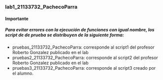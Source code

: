 ### lab1_21133732_PachecoParra

#### Importante
##### Para evitar errores con la ejecución de funciones con igual nombre, los script de de prueba se distribuyen de la siguiente forma:
- pruebas_21133732_PachecoParra: corresponde al script1 del profesor Roberto Gonzalez publicado en el lab
- pruebas2_21133732_PachecoParra: corresponde al script2 del profesor Roberto Gonzalez publicado en el lab
- pruebas3_21133732_PachecoParra: corresponde al script3 creado por el alumno.